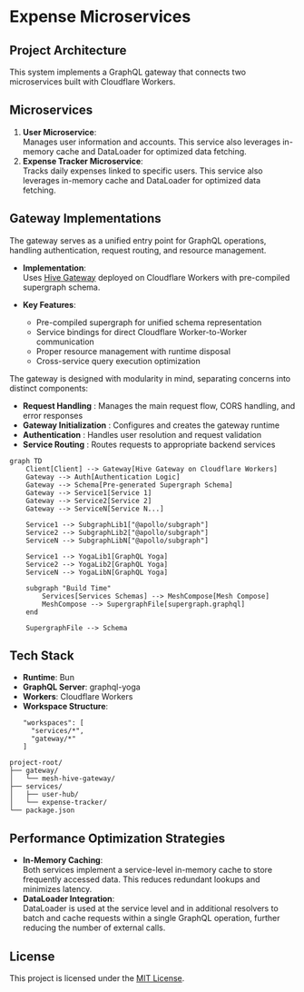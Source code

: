 # Expense Microservices

## Project Architecture

This system implements a GraphQL gateway that connects two microservices built with Cloudflare Workers.

## Microservices

1. **User Microservice**:  
   Manages user information and accounts. This service also leverages in-memory cache and DataLoader for optimized data fetching.
2. **Expense Tracker Microservice**:  
   Tracks daily expenses linked to specific users. This service also leverages in-memory cache and DataLoader for optimized data fetching.

## Gateway Implementations

The gateway serves as a unified entry point for GraphQL operations, handling authentication, request routing, and resource management.

- **Implementation**:  
  Uses [Hive Gateway](https://the-guild.dev/graphql/hive) deployed on Cloudflare Workers with pre-compiled supergraph schema.

- **Key Features**:

  - Pre-compiled supergraph for unified schema representation
  - Service bindings for direct Cloudflare Worker-to-Worker communication
  - Proper resource management with runtime disposal
  - Cross-service query execution optimization

The gateway is designed with modularity in mind, separating concerns into distinct components:

- **Request Handling** : Manages the main request flow, CORS handling, and error responses
- **Gateway Initialization** : Configures and creates the gateway runtime
- **Authentication** : Handles user resolution and request validation
- **Service Routing** : Routes requests to appropriate backend services

```mermaid
graph TD
    Client[Client] --> Gateway[Hive Gateway on Cloudflare Workers]
    Gateway --> Auth[Authentication Logic]
    Gateway --> Schema[Pre-generated Supergraph Schema]
    Gateway --> Service1[Service 1]
    Gateway --> Service2[Service 2]
    Gateway --> ServiceN[Service N...]

    Service1 --> SubgraphLib1["@apollo/subgraph"]
    Service2 --> SubgraphLib2["@apollo/subgraph"]
    ServiceN --> SubgraphLibN["@apollo/subgraph"]

    Service1 --> YogaLib1[GraphQL Yoga]
    Service2 --> YogaLib2[GraphQL Yoga]
    ServiceN --> YogaLibN[GraphQL Yoga]

    subgraph "Build Time"
        Services[Services Schemas] --> MeshCompose[Mesh Compose]
        MeshCompose --> SupergraphFile[supergraph.graphql]
    end

    SupergraphFile --> Schema
```

## Tech Stack

- **Runtime**: Bun
- **GraphQL Server**: graphql-yoga
- **Workers**: Cloudflare Workers
- **Workspace Structure**:
  ```
  "workspaces": [
    "services/*",
    "gateway/*"
  ]
  ```

```
project-root/
├── gateway/
│   └── mesh-hive-gateway/
├── services/
│   ├── user-hub/
│   └── expense-tracker/
└── package.json
```

## Performance Optimization Strategies

- **In-Memory Caching**:  
  Both services implement a service-level in-memory cache to store frequently accessed data. This reduces redundant lookups and minimizes latency.
- **DataLoader Integration**:  
  DataLoader is used at the service level and in additional resolvers to batch and cache requests within a single GraphQL operation, further reducing the number of external calls.

## License

This project is licensed under the [MIT License](LICENSE).
